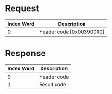 # Request

| Index Word | Description                |
|------------|----------------------------|
| 0          | Header code \[0x00390000\] |

# Response

| Index Word | Description |
|------------|-------------|
| 0          | Header code |
| 1          | Result code |